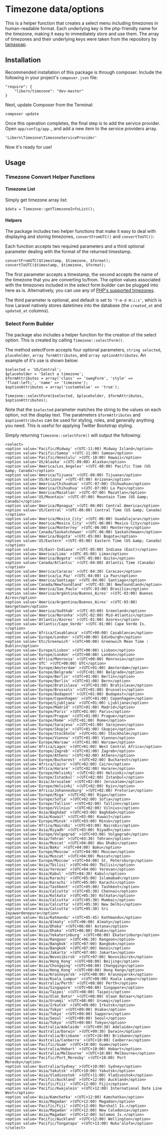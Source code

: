 # Timezone data/options

This is a helper function that creates a select menu including timezones in human-readable format. Each underlying key is the php-friendly name for the timezone, making it easy to immediately store and use them. The array of timezones and their underlying keys were taken from the repository by [tamaspap](https://github.com/tamaspap/timezones).

## Installation

Recommended installation of this package is through composer. Include the following in your project's `composer.json` file:

    "require": {
    	"libern/timezone": "dev-master"
    }

Next, update Composer from the Terminal:

    composer update

Once this operation completes, the final step is to add the service provider. Open `app/config/app.`, and add a new item to the service providers array.

    'Libern\Timezone\TimezoneServiceProvider'

Now it's ready for use!

## Usage

### Timezone Convert Helper Functions


#### Timezone List

Simply get timezone array list:

```
$data = Timezone::getTimezoneInfoList();
```

#### Helpers

The package includes two helper functions that make it easy to deal with displaying and storing timezones, `convertFromUTC()` and `convertToUTC()`:

Each function accepts two required parameters and a third optional parameter dealing with the format of the returned timestamp.

    convertFromUTC($timestamp, $timezone, $format);
    convertToUTC($timestamp, $timezone, $format);

The first parameter accepts a timestamp, the second accepts the name of the timezone that you are converting to/from. The option values associated with the timezones included in the select form builder can be plugged into here as is. Alternatively, you can use any of [PHP's supported timezones](http://php.net/manual/en/timezones.php).

The third parameter is optional, and default is set to `'Y-m-d H:i:s'`, which is how Laravel natively stores datetimes into the database (the `created_at` and `updated_at` columns).

### Select Form Builder

The package also includes a helper function for the creation of the select option. This is created by calling `Timezone::selectForm()`.

The method selectForm accepts four optional parameters, `string selected`, `placeholder`, `array formAttributes`, and `array optionAttributes`. An example of it's use is shown below:

    $selected = 'US/Central';
    $placeholder = 'Select a timezone';
    $formAttributes = array('class' => 'swegForm', 'style' => 'float:left;', 'name' => 'timezone');
    $optionAttributes = array('customValue' => 'true');

    Timezone::selectForm($selected, $placeholder, $formAttributes, $optionAttributes);

Note that the `$selected` parameter matches the string to the values on each option, not the display text. The paratmeters `$formAttributes` and `$optionAttributes` can be used for styling, roles, and generally anything you need. This is useful for applying Twitter Bootstrap styling.

Simply returning `Timezone::selectForm()` will output the following:

    <select>
	<option value='Pacific/Midway' >(UTC-11:00) Midway Island</option>
	<option value='Pacific/Samoa' >(UTC-11:00) Samoa</option>
	<option value='Pacific/Honolulu' >(UTC-10:00) Hawaii</option>
	<option value='US/Alaska' >(UTC-09:00) Alaska</option>
	<option value='America/Los_Angeles' >(UTC-08:00) Pacific Time (US &amp; Canada)</option>
	<option value='America/Tijuana' >(UTC-08:00) Tijuana</option>
	<option value='US/Arizona' >(UTC-07:00) Arizona</option>
	<option value='America/Chihuahua' >(UTC-07:00) Chihuahua</option>
	<option value='America/Chihuahua' >(UTC-07:00) La Paz</option>
	<option value='America/Mazatlan' >(UTC-07:00) Mazatlan</option>
	<option value='US/Mountain' >(UTC-07:00) Mountain Time (US &amp; Canada)</option>
	<option value='America/Managua' >(UTC-06:00) Central America</option>
	<option value='US/Central' >(UTC-06:00) Central Time (US &amp; Canada)</option>
	<option value='America/Mexico_City' >(UTC-06:00) Guadalajara</option>
	<option value='America/Mexico_City' >(UTC-06:00) Mexico City</option>
	<option value='America/Monterrey' >(UTC-06:00) Monterrey</option>
	<option value='Canada/Saskatchewan' >(UTC-06:00) Saskatchewan</option>
	<option value='America/Bogota' >(UTC-05:00) Bogota</option>
	<option value='US/Eastern' >(UTC-05:00) Eastern Time (US &amp; Canada)</option>
	<option value='US/East-Indiana' >(UTC-05:00) Indiana (East)</option>
	<option value='America/Lima' >(UTC-05:00) Lima</option>
	<option value='America/Bogota' >(UTC-05:00) Quito</option>
	<option value='Canada/Atlantic' >(UTC-04:00) Atlantic Time (Canada)</option>
	<option value='America/Caracas' >(UTC-04:30) Caracas</option>
	<option value='America/La_Paz' >(UTC-04:00) La Paz</option>
	<option value='America/Santiago' >(UTC-04:00) Santiago</option>
	<option value='Canada/Newfoundland' >(UTC-03:30) Newfoundland</option>
	<option value='America/Sao_Paulo' >(UTC-03:00) Brasilia</option>
	<option value='America/Argentina/Buenos_Aires' >(UTC-03:00) Buenos Aires</option>
	<option value='America/Argentina/Buenos_Aires' >(UTC-03:00) Georgetown</option>
	<option value='America/Godthab' >(UTC-03:00) Greenland</option>
	<option value='America/Noronha' >(UTC-02:00) Mid-Atlantic</option>
	<option value='Atlantic/Azores' >(UTC-01:00) Azores</option>
	<option value='Atlantic/Cape_Verde' >(UTC-01:00) Cape Verde Is.</option>
	<option value='Africa/Casablanca' >(UTC+00:00) Casablanca</option>
	<option value='Europe/London' >(UTC+00:00) Edinburgh</option>
	<option value='Etc/Greenwich' >(UTC+00:00) Greenwich Mean Time : Dublin</option>
	<option value='Europe/Lisbon' >(UTC+00:00) Lisbon</option>
	<option value='Europe/London' >(UTC+00:00) London</option>
	<option value='Africa/Monrovia' >(UTC+00:00) Monrovia</option>
	<option value='UTC' >(UTC+00:00) UTC</option>
	<option value='Europe/Amsterdam' >(UTC+01:00) Amsterdam</option>
	<option value='Europe/Belgrade' >(UTC+01:00) Belgrade</option>
	<option value='Europe/Berlin' >(UTC+01:00) Berlin</option>
	<option value='Europe/Berlin' >(UTC+01:00) Bern</option>
	<option value='Europe/Bratislava' >(UTC+01:00) Bratislava</option>
	<option value='Europe/Brussels' >(UTC+01:00) Brussels</option>
	<option value='Europe/Budapest' >(UTC+01:00) Budapest</option>
	<option value='Europe/Copenhagen' >(UTC+01:00) Copenhagen</option>
	<option value='Europe/Ljubljana' >(UTC+01:00) Ljubljana</option>
	<option value='Europe/Madrid' >(UTC+01:00) Madrid</option>
	<option value='Europe/Paris' >(UTC+01:00) Paris</option>
	<option value='Europe/Prague' >(UTC+01:00) Prague</option>
	<option value='Europe/Rome' >(UTC+01:00) Rome</option>
	<option value='Europe/Sarajevo' >(UTC+01:00) Sarajevo</option>
	<option value='Europe/Skopje' >(UTC+01:00) Skopje</option>
	<option value='Europe/Stockholm' >(UTC+01:00) Stockholm</option>
	<option value='Europe/Vienna' >(UTC+01:00) Vienna</option>
	<option value='Europe/Warsaw' >(UTC+01:00) Warsaw</option>
	<option value='Africa/Lagos' >(UTC+01:00) West Central Africa</option>
	<option value='Europe/Zagreb' >(UTC+01:00) Zagreb</option>
	<option value='Europe/Athens' >(UTC+02:00) Athens</option>
	<option value='Europe/Bucharest' >(UTC+02:00) Bucharest</option>
	<option value='Africa/Cairo' >(UTC+02:00) Cairo</option>
	<option value='Africa/Harare' >(UTC+02:00) Harare</option>
	<option value='Europe/Helsinki' >(UTC+02:00) Helsinki</option>
	<option value='Europe/Istanbul' >(UTC+02:00) Istanbul</option>
	<option value='Asia/Jerusalem' >(UTC+02:00) Jerusalem</option>
	<option value='Europe/Helsinki' >(UTC+02:00) Kyiv</option>
	<option value='Africa/Johannesburg' >(UTC+02:00) Pretoria</option>
	<option value='Europe/Riga' >(UTC+02:00) Riga</option>
	<option value='Europe/Sofia' >(UTC+02:00) Sofia</option>
	<option value='Europe/Tallinn' >(UTC+02:00) Tallinn</option>
	<option value='Europe/Vilnius' >(UTC+02:00) Vilnius</option>
	<option value='Asia/Baghdad' >(UTC+03:00) Baghdad</option>
	<option value='Asia/Kuwait' >(UTC+03:00) Kuwait</option>
	<option value='Europe/Minsk' >(UTC+03:00) Minsk</option>
	<option value='Africa/Nairobi' >(UTC+03:00) Nairobi</option>
	<option value='Asia/Riyadh' >(UTC+03:00) Riyadh</option>
	<option value='Europe/Volgograd' >(UTC+03:00) Volgograd</option>
	<option value='Asia/Tehran' >(UTC+03:30) Tehran</option>
	<option value='Asia/Muscat' >(UTC+04:00) Abu Dhabi</option>
	<option value='Asia/Baku' >(UTC+04:00) Baku</option>
	<option value='Europe/Moscow' >(UTC+04:00) Moscow</option>
	<option value='Asia/Muscat' >(UTC+04:00) Muscat</option>
	<option value='Europe/Moscow' >(UTC+04:00) St. Petersburg</option>
	<option value='Asia/Tbilisi' >(UTC+04:00) Tbilisi</option>
	<option value='Asia/Yerevan' >(UTC+04:00) Yerevan</option>
	<option value='Asia/Kabul' >(UTC+04:30) Kabul</option>
	<option value='Asia/Karachi' >(UTC+05:00) Islamabad</option>
	<option value='Asia/Karachi' >(UTC+05:00) Karachi</option>
	<option value='Asia/Tashkent' >(UTC+05:00) Tashkent</option>
	<option value='Asia/Calcutta' >(UTC+05:30) Chennai</option>
	<option value='Asia/Kolkata' >(UTC+05:30) Kolkata</option>
	<option value='Asia/Calcutta' >(UTC+05:30) Mumbai</option>
	<option value='Asia/Calcutta' >(UTC+05:30) New Delhi</option>
	<option value='Asia/Calcutta' >(UTC+05:30) Sri Jayawardenepura</option>
	<option value='Asia/Katmandu' >(UTC+05:45) Kathmandu</option>
	<option value='Asia/Almaty' >(UTC+06:00) Almaty</option>
	<option value='Asia/Dhaka' >(UTC+06:00) Astana</option>
	<option value='Asia/Dhaka' >(UTC+06:00) Dhaka</option>
	<option value='Asia/Yekaterinburg' >(UTC+06:00) Ekaterinburg</option>
	<option value='Asia/Rangoon' >(UTC+06:30) Rangoon</option>
	<option value='Asia/Bangkok' >(UTC+07:00) Bangkok</option>
	<option value='Asia/Bangkok' >(UTC+07:00) Hanoi</option>
	<option value='Asia/Jakarta' >(UTC+07:00) Jakarta</option>
	<option value='Asia/Novosibirsk' >(UTC+07:00) Novosibirsk</option>
	<option value='Asia/Hong_Kong' >(UTC+08:00) Beijing</option>
	<option value='Asia/Chongqing' >(UTC+08:00) Chongqing</option>
	<option value='Asia/Hong_Kong' >(UTC+08:00) Hong Kong</option>
	<option value='Asia/Krasnoyarsk' >(UTC+08:00) Krasnoyarsk</option>
	<option value='Asia/Kuala_Lumpur' >(UTC+08:00) Kuala Lumpur</option>
	<option value='Australia/Perth' >(UTC+08:00) Perth</option>
	<option value='Asia/Singapore' >(UTC+08:00) Singapore</option>
	<option value='Asia/Taipei' >(UTC+08:00) Taipei</option>
	<option value='Asia/Ulan_Bator' >(UTC+08:00) Ulaan Bataar</option>
	<option value='Asia/Urumqi' >(UTC+08:00) Urumqi</option>
	<option value='Asia/Irkutsk' >(UTC+09:00) Irkutsk</option>
	<option value='Asia/Tokyo' >(UTC+09:00) Osaka</option>
	<option value='Asia/Tokyo' >(UTC+09:00) Sapporo</option>
	<option value='Asia/Seoul' >(UTC+09:00) Seoul</option>
	<option value='Asia/Tokyo' >(UTC+09:00) Tokyo</option>
	<option value='Australia/Adelaide' >(UTC+09:30) Adelaide</option>
	<option value='Australia/Darwin' >(UTC+09:30) Darwin</option>
	<option value='Australia/Brisbane' >(UTC+10:00) Brisbane</option>
	<option value='Australia/Canberra' >(UTC+10:00) Canberra</option>
	<option value='Pacific/Guam' >(UTC+10:00) Guam</option>
	<option value='Australia/Hobart' >(UTC+10:00) Hobart</option>
	<option value='Australia/Melbourne' >(UTC+10:00) Melbourne</option>
	<option value='Pacific/Port_Moresby' >(UTC+10:00) Port Moresby</option>
	<option value='Australia/Sydney' >(UTC+10:00) Sydney</option>
	<option value='Asia/Yakutsk' >(UTC+10:00) Yakutsk</option>
	<option value='Asia/Vladivostok' >(UTC+11:00) Vladivostok</option>
	<option value='Pacific/Auckland' >(UTC+12:00) Auckland</option>
	<option value='Pacific/Fiji' >(UTC+12:00) Fiji</option>
	<option value='Pacific/Kwajalein' >(UTC+12:00) International Date Line West</option>
	<option value='Asia/Kamchatka' >(UTC+12:00) Kamchatka</option>
	<option value='Asia/Magadan' >(UTC+12:00) Magadan</option>
	<option value='Pacific/Fiji' >(UTC+12:00) Marshall Is.</option>
	<option value='Asia/Magadan' >(UTC+12:00) New Caledonia</option>
	<option value='Asia/Magadan' >(UTC+12:00) Solomon Is.</option>
	<option value='Pacific/Auckland' >(UTC+12:00) Wellington</option>
	<option value='Pacific/Tongatapu' >(UTC+13:00) Nuku'alofa</option>
    </select>
